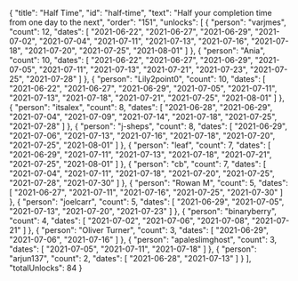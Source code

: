 {
  "title": "Half Time",
  "id": "half-time",
  "text": "Half your completion time from one day to the next",
  "order": "151",
  "unlocks": [
    {
      "person": "varjmes",
      "count": 12,
      "dates": [
        "2021-06-22",
        "2021-06-27",
        "2021-06-29",
        "2021-07-02",
        "2021-07-04",
        "2021-07-11",
        "2021-07-13",
        "2021-07-16",
        "2021-07-18",
        "2021-07-20",
        "2021-07-25",
        "2021-08-01"
      ]
    },
    {
      "person": "Ania",
      "count": 10,
      "dates": [
        "2021-06-22",
        "2021-06-27",
        "2021-06-29",
        "2021-07-05",
        "2021-07-11",
        "2021-07-13",
        "2021-07-21",
        "2021-07-23",
        "2021-07-25",
        "2021-07-28"
      ]
    },
    {
      "person": "Lily2point0",
      "count": 10,
      "dates": [
        "2021-06-22",
        "2021-06-27",
        "2021-06-29",
        "2021-07-05",
        "2021-07-11",
        "2021-07-13",
        "2021-07-18",
        "2021-07-21",
        "2021-07-25",
        "2021-08-01"
      ]
    },
    {
      "person": "itsalex",
      "count": 8,
      "dates": [
        "2021-06-28",
        "2021-06-29",
        "2021-07-04",
        "2021-07-09",
        "2021-07-14",
        "2021-07-18",
        "2021-07-25",
        "2021-07-28"
      ]
    },
    {
      "person": "j-sheps",
      "count": 8,
      "dates": [
        "2021-06-29",
        "2021-07-06",
        "2021-07-13",
        "2021-07-16",
        "2021-07-18",
        "2021-07-20",
        "2021-07-25",
        "2021-08-01"
      ]
    },
    {
      "person": "leaf",
      "count": 7,
      "dates": [
        "2021-06-29",
        "2021-07-11",
        "2021-07-13",
        "2021-07-18",
        "2021-07-21",
        "2021-07-25",
        "2021-08-01"
      ]
    },
    {
      "person": "cb",
      "count": 7,
      "dates": [
        "2021-07-04",
        "2021-07-11",
        "2021-07-18",
        "2021-07-20",
        "2021-07-25",
        "2021-07-28",
        "2021-07-30"
      ]
    },
    {
      "person": "Rowan M",
      "count": 5,
      "dates": [
        "2021-06-27",
        "2021-07-11",
        "2021-07-16",
        "2021-07-25",
        "2021-07-30"
      ]
    },
    {
      "person": "joelcarr",
      "count": 5,
      "dates": [
        "2021-06-29",
        "2021-07-05",
        "2021-07-13",
        "2021-07-20",
        "2021-07-23"
      ]
    },
    {
      "person": "binaryberry",
      "count": 4,
      "dates": [
        "2021-07-02",
        "2021-07-06",
        "2021-07-08",
        "2021-07-21"
      ]
    },
    {
      "person": "Oliver Turner",
      "count": 3,
      "dates": [
        "2021-06-29",
        "2021-07-06",
        "2021-07-16"
      ]
    },
    {
      "person": "apaleslimghost",
      "count": 3,
      "dates": [
        "2021-07-05",
        "2021-07-11",
        "2021-07-18"
      ]
    },
    {
      "person": "arjun137",
      "count": 2,
      "dates": [
        "2021-06-28",
        "2021-07-13"
      ]
    }
  ],
  "totalUnlocks": 84
}
